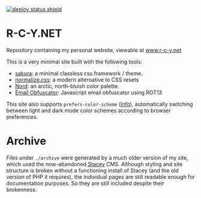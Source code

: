 [![deploy status shield](https://img.shields.io/github/workflow/status/rouyng/rcy-website/Publish%20Website?label=deploy&style=flat-square)](https://github.com/rouyng/rcy-website/actions?query=workflow%3A%22Publish+Website%22)
# R-C-Y.NET
Repository containing my personal website, viewable at www.r-c-y.net

This is a very minimal site  built with the following tools:
- [sakura](https://github.com/oxalorg/sakura): a minimal classless css framework / theme.
- [normalize.css](https://github.com/necolas/normalize.css/): a modern alternative to CSS resets
- [Nord](https://github.com/arcticicestudio/nord): an arctic, north-bluish color palette.
- [Email Obfuscator](http://rot13.florianbersier.com/): Javascript email obfuscator using ROT13

This site also supports `prefers-color-scheme` ([info](https://web.dev/prefers-color-scheme/)), automatically switching between light and dark mode color schemes according to browser preferences.

# Archive
Files under `./archive` were generated by a much older version of my site, which used the now-abandoned [Stacey](https://github.com/kolber/stacey) CMS. Although styling and site structure is broken without a functioning install of Stacey (and the old version of PHP it requires), the individual pages are still readable enough for documentation purposes. So they are still included despite their brokenness.
